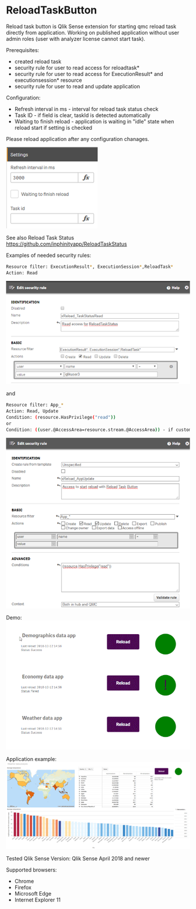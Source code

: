 # ReloadTaskButton
Reload task button is Qlik Sense extension for starting qmc reload task directly from application.
Working on published application without user admin roles (user with analyzer license cannot start task).

Prerequisites:
  - created reload task
  - security rule for user to read access for reloadtask*
  - security rule for user to read access for ExecutionResult* and executionsession* resource
  - security rule for user to read and update application

Configuration:
  - Refresh interval in ms - interval for reload task status check
  - Task ID - if field is clear, taskId is detected automatically 
  - Waiting to finish reload - application is waiting in "idle" state when reload start if setting is checked

Please reload application after any configuration chanages.

![alt text](https://github.com/inphinityapp/ReloadTaskButton/blob/master/images/settings_button.png)

See also Reload Task Status https://github.com/inphinityapp/ReloadTaskStatus

Examples of needed security rules:

```sh
Resource filter: ExecutionResult*, ExecutionSession*,ReloadTask*
Action: Read
```
![alt text](https://github.com/inphinityapp/ReloadTaskStatus/blob/master/images/RTS_rule.png)

and 

```sh
Resource filter: App_*
Action: Read, Update
Condition: (resource.HasPrivilege("read"))
or 
Condition: ((user.@AccessArea=resource.stream.@AccessArea)) - if customProperty AccessArea is used for access to streams
```
![alt text](https://github.com/inphinityapp/ReloadTaskButton/blob/master/images/RTB_rule.png)

Demo:
![alt text](https://github.com/inphinityapp/ReloadTaskStatus/blob/master/images/Reload_Task.gif)

Application example:
![alt text](https://github.com/inphinityapp/ReloadTaskStatus/blob/master/images/screenshot.png)

Tested Qlik Sense Version: Qlik Sense April 2018 and newer

Supported browsers: 
   - Chrome
   - Firefox
   - Microsoft Edge
   - Internet Explorer 11
   
    
